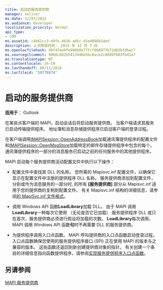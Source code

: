 ```yaml
---
title: 启动的服务提供商
manager: soliver
ms.date: 12/07/2015
ms.audience: Developer
localization_priority: Normal
api_type:
- COM
ms.assetid: c4b61cc3-d9fe-4616-a05c-d1e4096b5abd
description: 上次修改时间： 2015 年 12 月 7 日
ms.openlocfilehash: 99f47ee4fe990b0e77fcf868977b72d83bfdbac7
ms.sourcegitcommit: 9d60cd82b5413446e5bc8ace2cd689f683fb41a7
ms.translationtype: MT
ms.contentlocale: zh-CN
ms.lasthandoff: 06/11/2018
ms.locfileid: "19778874"
---
```

# <a name="starting-a-service-provider"></a>启动的服务提供商

 
  
**适用于**： Outlook 
  
在某些点客户端的 MAPI，启动会话后将启动服务提供商。 当客户端请求其服务已启动传输提供程序。 地址簿和消息存储提供程序已启动客户端的登录过程。
  
在客户端调用[IMAPISession::OpenAddressBook](imapisession-openaddressbook.md)加载通讯簿提供程序的配置文件和[IMAPISession::OpenMsgStore](imapisession-openmsgstore.md)加载特定的邮件存储提供程序中包含的每个。 通讯簿提供程序的一部分的消息服务已启动之前的任何服务中的其他提供程序。 
  
MAPI 启动每个服务提供商活动配置文件中执行以下操作：
  
- 配置文件中查找其 DLL 的名称。 您所需的 Mapisvc.inf 配置文件，以确保它显示在配置文件中注册的提供程序 DLL 名称。 服务提供商添加到配置文件，分别或作为消息服务的一部分时, 的所有 **[服务提供商]** 部分从 Mapisvc.inf 适用于您的提供商的复制到配置文件。 有关 Mapisvc.inf 结构的详细信息，请参阅[的 MapiSvc.inf 文件格式](file-format-of-mapisvc-inf.md)。
    
- 调用 Windows API 函数**LoadLibrary**加载 DLL。 由于 MAPI 调用**LoadLibrary**一种每次它使用 （无论是否它已加载） 服务提供程序 DLL 或只在首次，服务提供商必须进行假设将加载的次数。 **LoadLibrary**每次调用，MAPI 调用 Windows API 函数**句**时不再需要 DLL 的服务提供商。 
    
- 为提供程序调用入口点函数。 MAPI 呼叫提供商的入口点函数启动登录过程。 入口点函数确保您使用的服务提供程序接口 (SPI) 正在使用 MAPI 的版本与之兼容的版本。 这些函数还返回到新创建提供商对象的指针。 有关创建一个条目的详细信息指向函数提供程序，请参阅[实现服务提供程序入口点函数](implementing-a-service-provider-entry-point-function.md)。
    
## <a name="see-also"></a>另请参阅



[MAPI 服务提供商](mapi-service-providers.md)


